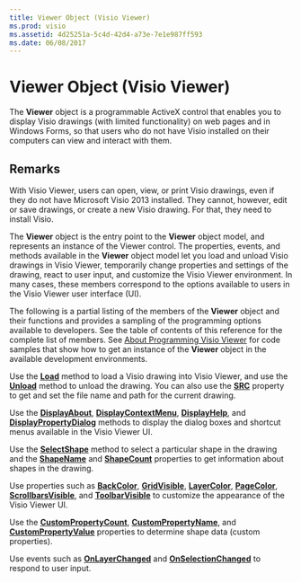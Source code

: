 ```yaml
---
title: Viewer Object (Visio Viewer)
ms.prod: visio
ms.assetid: 4d25251a-5c4d-42d4-a73e-7e1e987ff593
ms.date: 06/08/2017
---
```



# Viewer Object (Visio Viewer)

The  **Viewer** object is a programmable ActiveX control that enables you to display Visio drawings (with limited functionality) on web pages and in Windows Forms, so that users who do not have Visio installed on their computers can view and interact with them.


## Remarks

With Visio Viewer, users can open, view, or print Visio drawings, even if they do not have Microsoft Visio 2013 installed. They cannot, however, edit or save drawings, or create a new Visio drawing. For that, they need to install Visio.

The  **Viewer** object is the entry point to the **Viewer** object model, and represents an instance of the Viewer control. The properties, events, and methods available in the **Viewer** object model let you load and unload Visio drawings in Visio Viewer, temporarily change properties and settings of the drawing, react to user input, and customize the Visio Viewer environment. In many cases, these members correspond to the options available to users in the Visio Viewer user interface (UI).

The following is a partial listing of the members of the  **Viewer** object and their functions and provides a sampling of the programming options available to developers. See the table of contents of this reference for the complete list of members. See [About Programming Visio Viewer](Visio.about.programming.md) for code samples that show how to get an instance of the **Viewer** object in the available development environments.

Use the  **[Load](Visio.Load.md)** method to load a Visio drawing into Visio Viewer, and use the **[Unload](Visio.Unload.md)** method to unload the drawing. You can also use the **[SRC](Visio.viewer.src.property.md)** property to get and set the file name and path for the current drawing.

Use the  **[DisplayAbout](Visio.DisplayAbout.md)**,  **[DisplayContextMenu](Visio.DisplayContextMenu.md)**,  **[DisplayHelp](Visio.DisplayHelp.md)**, and  **[DisplayPropertyDialog](Visio.DisplayPropertyDialog.md)** methods to display the dialog boxes and shortcut menus available in the Visio Viewer UI.

Use the  **[SelectShape](Visio.SelectShape.md)** method to select a particular shape in the drawing and the **[ShapeName](Visio.ShapeName.md)** and **[ShapeCount](Visio.ShapeCount.md)** properties to get information about shapes in the drawing.

Use properties such as  **[BackColor](Visio.viewer.backcolor.property.md)**,  **[GridVisible](Visio.GridVisible.md)**,  **[LayerColor](Visio.LayerColor.md)**,  **[PageColor](Visio.PageColor.md)**,  **[ScrollbarsVisible](Visio.ScrollbarsVisible.md)**, and  **[ToolbarVisible](Visio.ToolbarVisible.md)** to customize the appearance of the Visio Viewer UI.

Use the  **[CustomPropertyCount](Visio.CustomPropertyCount.md)**,  **[CustomPropertyName](Visio.CustomPropertyName.md)**, and  **[CustomPropertyValue](Visio.CustomPropertyValue.md)** properties to determine shape data (custom properties).

Use events such as  **[OnLayerChanged](Visio.OnLayerChanged.md)** and **[OnSelectionChanged](Visio.OnSelectionChanged.md)** to respond to user input.


